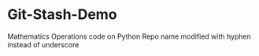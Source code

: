 # Git-Stash-Demo
Mathematics Operations code on Python
Repo name modified with hyphen instead of underscore

